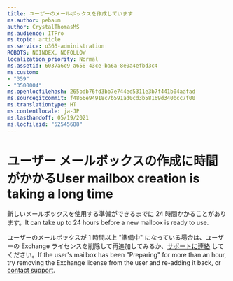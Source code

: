 ```yaml
---
title: ユーザーのメールボックスを作成しています
ms.author: pebaum
author: CrystalThomasMS
ms.audience: ITPro
ms.topic: article
ms.service: o365-administration
ROBOTS: NOINDEX, NOFOLLOW
localization_priority: Normal
ms.assetid: 6037a6c9-a658-43ce-ba6a-8e0a4efbd3c4
ms.custom:
- "359"
- "3500004"
ms.openlocfilehash: 265bdb76fd3bb7e744ed5311e3b7f441b04aafad
ms.sourcegitcommit: f4866e94918c7b591ad0cd3b58169d340bcc7f00
ms.translationtype: HT
ms.contentlocale: ja-JP
ms.lasthandoff: 05/19/2021
ms.locfileid: "52545688"
---
```

# <a name="user-mailbox-creation-is-taking-a-long-time"></a><span data-ttu-id="d398a-102">ユーザー メールボックスの作成に時間がかかる</span><span class="sxs-lookup"><span data-stu-id="d398a-102">User mailbox creation is taking a long time</span></span>

<span data-ttu-id="d398a-103">新しいメールボックスを使用する準備ができるまでに 24 時間かかることがあります。</span><span class="sxs-lookup"><span data-stu-id="d398a-103">It can take up to 24 hours before a new mailbox is ready to use.</span></span>
  
<span data-ttu-id="d398a-104">ユーザーのメールボックスが 1 時間以上 "準備中" になっている場合は、ユーザーの Exchange ライセンスを削除して再追加してみるか、[サポートに連絡](https://go.microsoft.com/fwlink/p/?linkid=518322) してください。</span><span class="sxs-lookup"><span data-stu-id="d398a-104">If the user's mailbox has been "Preparing" for more than an hour, try removing the Exchange license from the user and re-adding it back, or [contact support](https://go.microsoft.com/fwlink/p/?linkid=518322).</span></span>
